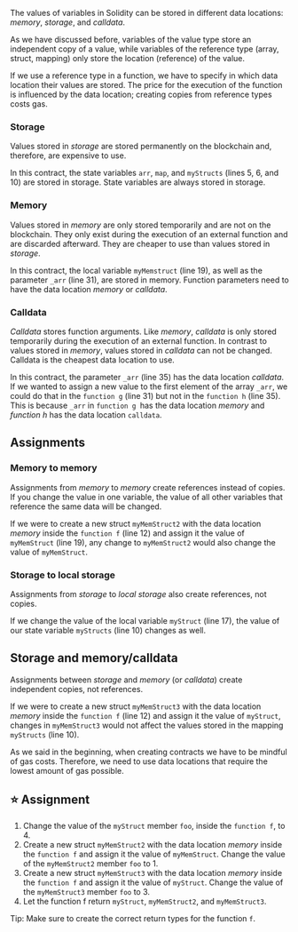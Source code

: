 The values of variables in Solidity can be stored in different data locations: *memory*, *storage*, and *calldata*.

As we have discussed before, variables of the value type store an independent copy of a value, while variables of the reference type (array, struct, mapping) only store the location (reference) of the value.

If we use a reference type in a function, we have to specify in which data location their values are stored. The price for the execution of the function is influenced by the data location; creating copies from reference types costs gas.

### Storage
Values stored in *storage* are stored permanently on the blockchain and, therefore, are expensive to use.

In this contract, the state variables `arr`, `map`, and `myStructs` (lines 5, 6, and 10) are stored in storage. State variables are always stored in storage.

### Memory
Values stored in *memory* are only stored temporarily and are not on the blockchain. They only exist during the execution of an external function and are discarded afterward. They are cheaper to use than values stored in *storage*.

In this contract, the local variable `myMemstruct` (line 19), as well as the parameter `_arr` (line 31), are stored in memory. Function parameters need to have the data location *memory* or *calldata*.

### Calldata
*Calldata* stores function arguments. Like *memory*, *calldata* is only stored temporarily during the execution of an external function. In contrast to values stored in *memory*, values stored in *calldata* can not be changed. Calldata is the cheapest data location to use.

In this contract, the parameter `_arr` (line 35) has the data location *calldata*. If we wanted to assign a new value to the first element of the array `_arr`, we could do that in the `function g` (line 31) but not in the `function h` (line 35). This is because `_arr` in `function g `has the data location *memory* and *function h* has the data location `calldata`.

## Assignments

### Memory to memory
Assignments from *memory* to *memory* create references instead of copies. If you change the value in one variable, the value of all other variables that reference the same data will be changed.

If we were to create a new struct `myMemStruct2` with the data location *memory* inside the `function f` (line 12) and assign it the value of `myMemStruct` (line 19), any change to `myMemStruct2` would also change the value of `myMemStruct`.

### Storage to local storage
Assignments from *storage* to *local storage* also create references, not copies.

If we change the value of the local variable `myStruct` (line 17), the value of our state variable `myStructs` (line 10) changes as well.

## Storage and memory/calldata
Assignments between *storage* and *memory* (or *calldata*) create independent copies, not references.

If we were to create a new struct `myMemStruct3` with the data location *memory* inside the `function f` (line 12) and assign it the value of `myStruct`, changes in `myMemStruct3` would not affect the values stored in the mapping `myStructs` (line 10).

As we said in the beginning, when creating contracts we have to be mindful of gas costs. Therefore, we need to use data locations that require the lowest amount of gas possible.

## ⭐️ Assignment
1. Change the value of the `myStruct` member `foo`, inside the `function f`, to 4.
2. Create a new struct `myMemStruct2` with the data location *memory* inside the `function f` and assign it the value of `myMemStruct`. Change the value of the `myMemStruct2` member `foo` to 1.
3. Create a new struct `myMemStruct3` with the data location *memory* inside the `function f` and assign it the value of `myStruct`. Change the value of the `myMemStruct3` member `foo` to 3.
4. Let the function f return `myStruct`, `myMemStruct2`, and `myMemStruct3`.

Tip: Make sure to create the correct return types for the function `f`.
